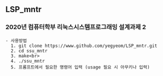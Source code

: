 ## LSP_mntr  
### 2020년 컴퓨터학부 리눅스시스템프로그래밍 설계과제 2

    - 사용방법
      1. git clone https://www.github.com/yegyeom/LSP_mntr.git
      2. cd ssu_mntr
      3. make<br>
      4. ./ssu_mntr
      5. 프롬프트에서 필요한 명령어 입력 (usage 필요 시 아무키나 입력)
